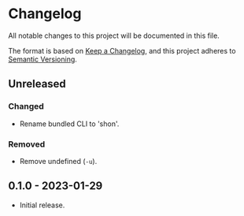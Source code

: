 # Changelog
All notable changes to this project will be documented in this file.

The format is based on [Keep a Changelog](https://keepachangelog.com/en/1.0.0/),
and this project adheres to [Semantic Versioning](https://semver.org/spec/v2.0.0.html).

## Unreleased
### Changed
- Rename bundled CLI to 'shon'.

### Removed
- Remove undefined (`-u`).

## 0.1.0 - 2023-01-29

- Initial release.
